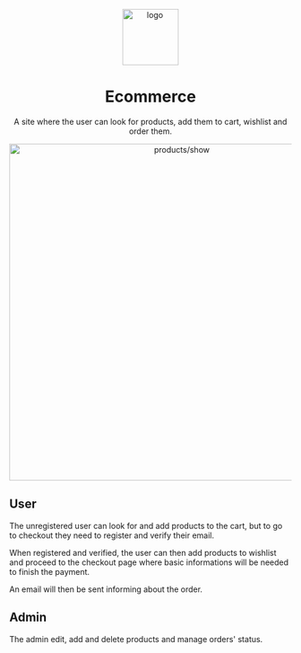 <p align="center">
    <img src="https://user-images.githubusercontent.com/101893955/174668006-dd25f523-999f-4a4b-bf94-a3a9deb30f24.png" width="100" alt="logo">
</p>

<h1 align="center">Ecommerce</h1>

<p align="center">
    A site where the user can look for products, add them to cart,
    wishlist and order them.
</p>

<p align="center">
    <img src="https://user-images.githubusercontent.com/101893955/174673806-581d216b-5c5e-4d4b-82a9-37c0a066b033.png" width="600" alt="products/show">
</p>

## User

The unregistered user can look for and add products to the cart,
but to go to checkout they need to register and verify their email.

When registered and verified, the user can then add products to
wishlist and proceed to the checkout page where basic informations
will be needed to finish the payment.

An email will then be sent informing about the order.

## Admin

The admin edit, add and delete products and manage orders' status.
